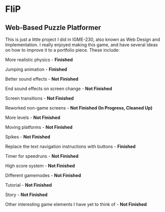 # FliP
Web-Based Puzzle Platformer
------------------------------------
This is just a little project I did in IGME-230, also known as Web Design and Implementation. I really enjoyed making this game, and have several ideas on how to improve it to a portfolio piece. These include:

More realistic physics - **Finished** 

Jumping animation - **Finished** 

Better sound effects - **Not Finished** 

End sound effects on screen change - **Not Finished** 

Screen transitions - **Not Finished** 

Reworked non-game screens - **Not Finished (In Progress, Cleaned Up)** 

More levels - **Not Finished** 

Moving platforms - **Not Finished** 

Spikes - **Not Finished** 

Replace the text navigation instructions with buttons - **Finished** 

Timer for speedruns - **Not Finished** 

High score system - **Not Finished** 

Different gamemodes - **Not Finished** 

Tutorial - **Not Finished** 

Story - **Not Finished** 

Other interesting game elements I have yet to think of - **Not Finished** 
